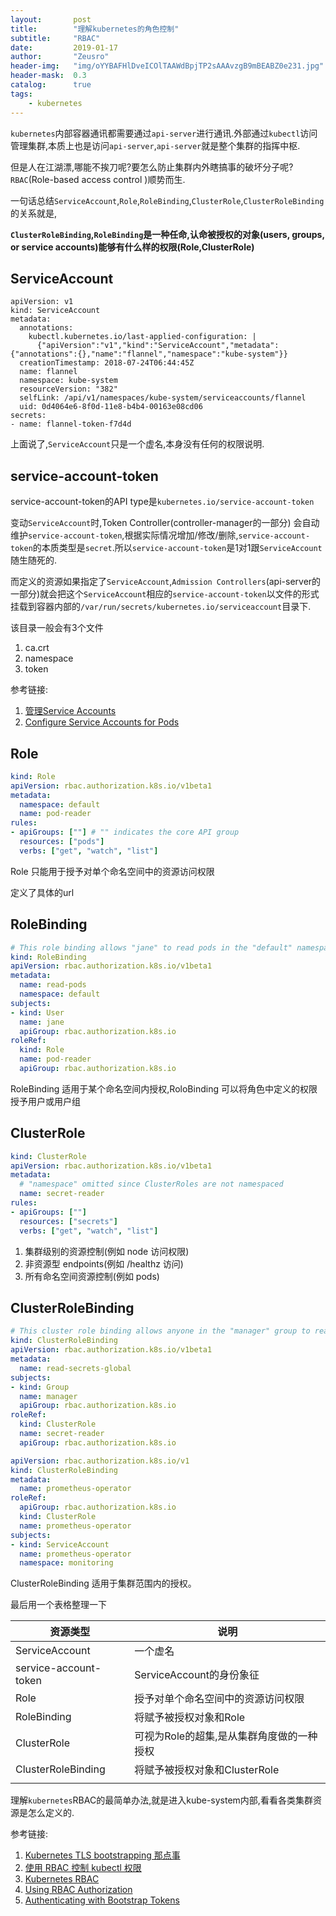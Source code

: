 ```yaml
---
layout:       post
title:        "理解kubernetes的角色控制"
subtitle:     "RBAC"
date:         2019-01-17
author:       "Zeusro"
header-img:   "img/oYYBAFHlDveICOlTAAWdBpjTP2sAAAvzgB9mBEABZ0e231.jpg"
header-mask:  0.3
catalog:      true
tags:
    - kubernetes
---
```



`kubernetes`内部容器通讯都需要通过`api-server`进行通讯.外部通过`kubectl`访问管理集群,本质上也是访问`api-server`,`api-server`就是整个集群的指挥中枢.


但是人在江湖漂,哪能不挨刀呢?要怎么防止集群内外瞎搞事的破坏分子呢?`RBAC`(Role-based access control )顺势而生.

一句话总结`ServiceAccount`,`Role`,`RoleBinding`,`ClusterRole`,`ClusterRoleBinding`的关系就是,

**`ClusterRoleBinding`,`RoleBinding`是一种任命,认命被授权的对象(users, groups, or service accounts)能够有什么样的权限(Role,ClusterRole)**

 

## ServiceAccount

```
apiVersion: v1
kind: ServiceAccount
metadata:
  annotations:
    kubectl.kubernetes.io/last-applied-configuration: |
      {"apiVersion":"v1","kind":"ServiceAccount","metadata":{"annotations":{},"name":"flannel","namespace":"kube-system"}}
  creationTimestamp: 2018-07-24T06:44:45Z
  name: flannel
  namespace: kube-system
  resourceVersion: "382"
  selfLink: /api/v1/namespaces/kube-system/serviceaccounts/flannel
  uid: 0d4064e6-8f0d-11e8-b4b4-00163e08cd06
secrets:
- name: flannel-token-f7d4d
```

上面说了,`ServiceAccount`只是一个虚名,本身没有任何的权限说明.

## service-account-token

service-account-token的API type是`kubernetes.io/service-account-token`

变动`ServiceAccount`时,Token Controller(controller-manager的一部分)
会自动维护`service-account-token`,根据实际情况增加/修改/删除,`service-account-token`的本质类型是`secret`.所以`service-account-token`是1对1跟`ServiceAccount`随生随死的.

而定义的资源如果指定了`ServiceAccount`,`Admission Controllers`(api-server的一部分)就会把这个`ServiceAccount`相应的`service-account-token`以文件的形式挂载到容器内部的`/var/run/secrets/kubernetes.io/serviceaccount`目录下.

该目录一般会有3个文件

1. ca.crt	
1. namespace  
1. token

参考链接:

1. [管理Service Accounts](https://kubernetes.io/zh/docs/admin/service-accounts-admin/)
1. [Configure Service Accounts for Pods](https://kubernetes.io/docs/tasks/configure-pod-container/configure-service-account/)

## Role

```yml
kind: Role
apiVersion: rbac.authorization.k8s.io/v1beta1
metadata:
  namespace: default
  name: pod-reader
rules:
- apiGroups: [""] # "" indicates the core API group
  resources: ["pods"]
  verbs: ["get", "watch", "list"]
```

Role 只能用于授予对单个命名空间中的资源访问权限

定义了具体的url

## RoleBinding

```yml
# This role binding allows "jane" to read pods in the "default" namespace.
kind: RoleBinding
apiVersion: rbac.authorization.k8s.io/v1beta1
metadata:
  name: read-pods
  namespace: default
subjects:
- kind: User
  name: jane
  apiGroup: rbac.authorization.k8s.io
roleRef:
  kind: Role
  name: pod-reader
  apiGroup: rbac.authorization.k8s.io
```

RoleBinding 适用于某个命名空间内授权,RoloBinding 可以将角色中定义的权限授予用户或用户组

## ClusterRole 

```yml
kind: ClusterRole
apiVersion: rbac.authorization.k8s.io/v1beta1
metadata:
  # "namespace" omitted since ClusterRoles are not namespaced
  name: secret-reader
rules:
- apiGroups: [""]
  resources: ["secrets"]
  verbs: ["get", "watch", "list"]
```  

1. 集群级别的资源控制(例如 node 访问权限)
1. 非资源型 endpoints(例如 /healthz 访问)
1. 所有命名空间资源控制(例如 pods)

## ClusterRoleBinding

```yml
# This cluster role binding allows anyone in the "manager" group to read secrets in any namespace.
kind: ClusterRoleBinding
apiVersion: rbac.authorization.k8s.io/v1beta1
metadata:
  name: read-secrets-global
subjects:
- kind: Group
  name: manager
  apiGroup: rbac.authorization.k8s.io
roleRef:
  kind: ClusterRole
  name: secret-reader
  apiGroup: rbac.authorization.k8s.io
```

```yml
apiVersion: rbac.authorization.k8s.io/v1
kind: ClusterRoleBinding
metadata:
  name: prometheus-operator
roleRef:
  apiGroup: rbac.authorization.k8s.io
  kind: ClusterRole
  name: prometheus-operator
subjects:
- kind: ServiceAccount
  name: prometheus-operator
  namespace: monitoring
```

ClusterRoleBinding 适用于集群范围内的授权。

最后用一个表格整理一下

|资源类型| 说明|
|---|---|
|ServiceAccount |一个虚名|
|service-account-token|ServiceAccount的身份象征 | 
|Role| 授予对单个命名空间中的资源访问权限| 
|RoleBinding|将赋予被授权对象和Role| 
|ClusterRole |可视为Role的超集,是从集群角度做的一种授权| 
|ClusterRoleBinding|将赋予被授权对象和ClusterRole| 
| | |

理解`kubernetes`RBAC的最简单办法,就是进入kube-system内部,看看各类集群资源是怎么定义的.

参考链接:

1. [Kubernetes TLS bootstrapping 那点事](https://mritd.me/2018/01/07/kubernetes-tls-bootstrapping-note/)
1. [使用 RBAC 控制 kubectl 权限](https://mritd.me/2018/03/20/use-rbac-to-control-kubectl-permissions/)
2. [Kubernetes RBAC](https://mritd.me/2017/07/17/kubernetes-rbac-chinese-translation/)
1. [Using RBAC Authorization](https://kubernetes.io/docs/reference/access-authn-authz/rbac/#rolebinding-and-clusterrolebinding)
1. [Authenticating with Bootstrap Tokens](https://kubernetes.io/docs/reference/access-authn-authz/bootstrap-tokens/)